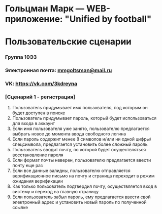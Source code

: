 # Гольцман Марк — WEB-приложение: "Unified by football"
# Пользовательские сценарии

### Группа 10Э3
### Электронная почта: mmgoltsman@mail.ru
### VK: https://vk.com/3kdreyna

### [Сценарий 1 - регистрация]
1. Пользователь придумывает имя пользователя, под которым он будет доступен в поиске
2. Пользователь придумывает пароль, который будет использоваться для входа в аккаунт
3. Если имя пользователя уже занято, пользователю предлагается выбрать новое до момента ввода свободного логина
4. Если пароль содержит менее 8 символов и/или ни одной цифры/спецсимвола, предлагается установить более сложный пароль
5. Пользователь вводит почту, по которой будет осуществляться восстановление пароля
6. Если формат почты неверен, пользователю предлагается ввести почту еще раз
7. Если все данные валидны, пользователю отправляется верификационное письмо на почту и страница переходит в режим ожидания верификации
8. Как только пользователь подтвердил почту, осуществляется вход в систему и переход на главную страницу
9. Если пользователь забыл пароль, ему предлагается ввести свой электронный адрес и установить новый пароль по полученной ссылке

